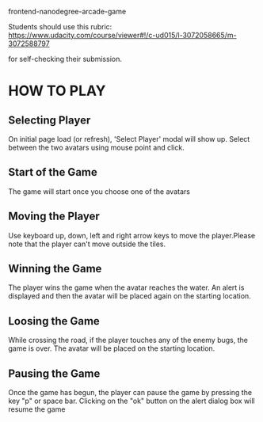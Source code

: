 frontend-nanodegree-arcade-game

Students should use this rubric: https://www.udacity.com/course/viewer#!/c-ud015/l-3072058665/m-3072588797

for self-checking their submission.


HOW TO PLAY
===========

Selecting Player
----------------
On initial page load (or refresh), 'Select Player' modal will show up. Select between the two avatars using mouse point and click.

Start of the Game
----------------
The game will start once you choose one of the avatars

Moving the Player
----------------
Use keyboard up, down, left and right arrow keys to move the player.Please note that the player can't move outside the tiles.

Winning the Game
----------------
The player wins the game when the avatar reaches the water. An alert is displayed and then the avatar will be placed again on the starting location. 

Loosing the Game
----------------
While crossing the road, if the player touches any of the enemy bugs, the game is over. The avatar will be placed on the starting location.

Pausing the Game
----------------
Once the game has begun, the player can pause the game by pressing the key "p" or space bar. Clicking on the "ok" button on the alert dialog box will resume the game
